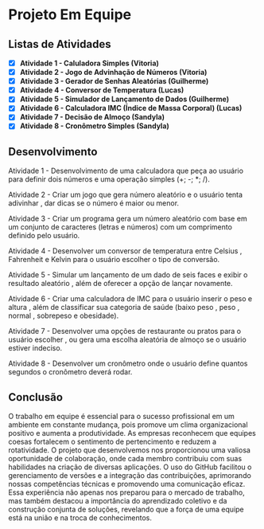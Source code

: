 # Projeto Em Equipe

## Listas de Atividades

- [x] **Atividade 1 - Caluladora Simples (Vitoria)**
- [x] **Atividade 2 - Jogo de Advinhação de Números (Vitoria)**
- [x] **Atividade 3 - Gerador de Senhas Aleatórias (Guilherme)**
- [x] **Atividade 4 - Conversor de Temperatura (Lucas)**
- [x] **Atividade 5 - Simulador de Lançamento de Dados (Guilherme)**
- [x] **Atividade 6 - Calculadora IMC (Índice de Massa Corporal) (Lucas)**
- [x] **Atividade 7 - Decisão de Almoço (Sandyla)**
- [x] **Atividade 8 - Cronômetro Simples (Sandyla)**

## Desenvolvimento

Atividade 1 - Desenvolvimento de uma calculadora que peça ao usuário para definir dois números e uma operação simples (+; -; *; /).

Atividade 2 - Criar um jogo que gera número aleatório e o usuário tenta adivinhar  , dar dicas se o número é maior ou menor.

Atividade 3 - Criar um programa gera um número aleatório com base em um conjunto de caracteres (letras e números) com um comprimento definido pelo usuário.

Atividade 4 - Desenvolver um conversor de temperatura entre Celsius , Fahrenheit e Kelvin para o usuário escolher o tipo de conversão.

Atividade 5 - Simular um lançamento de um dado de seis faces e exibir o resultado aleatório , além de oferecer a opção de lançar novamente.

Atividade 6 - Criar uma calculadora de IMC para o usuário inserir o peso e altura , além de classificar sua categoria de saúde (baixo peso , peso , normal , sobrepeso e obesidade).

Atividade 7 - Desenvolver uma opções de restaurante ou pratos para o usuário escolher , ou gera uma escolha aleatória de almoço se o usuário estiver indeciso.

Atividade 8 - Desenvolver um cronômetro onde o usuário define quantos segundos o cronômetro deverá rodar.

## Conclusão


O trabalho em equipe é essencial para o sucesso profissional em um ambiente em constante mudança, pois promove um clima organizacional positivo e aumenta a produtividade. As empresas reconhecem que equipes coesas fortalecem o sentimento de pertencimento e reduzem a rotatividade. O projeto que desenvolvemos nos proporcionou uma valiosa oportunidade de colaboração, onde cada membro contribuiu com suas habilidades na criação de diversas aplicações. O uso do GitHub facilitou o gerenciamento de versões e a integração das contribuições, aprimorando nossas competências técnicas e promovendo uma comunicação eficaz. Essa experiência não apenas nos preparou para o mercado de trabalho, mas também destacou a importância do aprendizado coletivo e da construção conjunta de soluções, revelando que a força de uma equipe está na união e na troca de conhecimentos.
